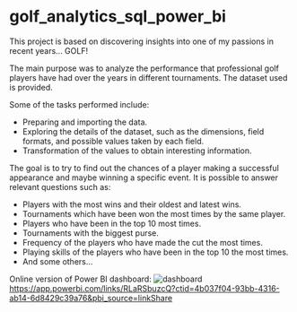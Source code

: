 # golf_analytics_sql_power_bi

This project is based on discovering insights into one of my passions in recent years... GOLF!

The main purpose was to analyze the performance that professional golf players have had over the years in different tournaments. The dataset used is provided.

Some of the tasks performed include:
- Preparing and importing the data.
- Exploring the details of the dataset, such as the dimensions, field formats, and possible values taken by each field.
- Transformation of the values to obtain interesting information.

The goal is to try to find out the chances of a player making a successful appearance and maybe winning a specific event. It is possible to answer relevant questions such as:
- Players with the most wins and their oldest and latest wins.
- Tournaments which have been won the most times by the same player.
- Players who have been in the top 10 most times.
- Tournaments with the biggest purse.
- Frequency of the players who have made the cut the most times.
- Playing skills of the players who have been in the top 10 the most times.
- And some others...

Online version of Power BI dashboard: 
![dashboard](https://github.com/dataismyname/golf_analytics_sql_power_bi/assets/105817408/61d9886d-7611-466f-a7d1-a130e252fb07)
https://app.powerbi.com/links/RLaRSbuzcQ?ctid=4b037f04-93bb-4316-ab14-6d8429c39a76&pbi_source=linkShare

